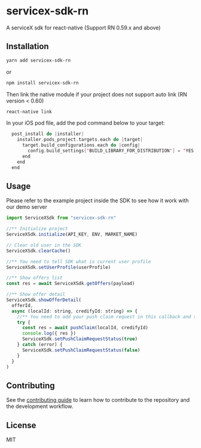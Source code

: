 # servicex-sdk-rn

A serviceX sdk for react-native (Support RN 0.59.x and above)

## Installation

```sh
yarn add servicex-sdk-rn
```

or

```sh
npm install servicex-sdk-rn
```

Then link the native module if your project does not support auto link (RN version < 0.60)

```sh
react-native link
```

In your iOS pod file, add the pod command below to your target:

```swift
  post_install do |installer|
    installer.pods_project.targets.each do |target|
      target.build_configurations.each do |config|
        config.build_settings['BUILD_LIBRARY_FOR_DISTRIBUTION'] = 'YES'
      end
    end
  end
```

## Usage

Please refer to the example project inside the SDK to see how it work with our demo server

```js
import ServiceXSdk from "servicex-sdk-rn"

//** Initialize project
ServiceXSdk.initialize(API_KEY, ENV, MARKET_NAME)

// Clear old user in the SDK
ServiceXSdk.clearCache()

//** You need to tell SDK what is current user profile
ServiceXSdk.setUserProfile(userProfile)

//** Show offers list
const res = await ServiceXSdk.getOffers(payload)

//** Show offer detail
ServiceXSdk.showOfferDetail(
  offerId,
  async (localId: string, credifyId: string) => {
    //** You need to add your push claim request in this callback and tell the SDK for the result
    try {
      const res = await pushClaim(localId, credifyId)
      console.log({ res })
      ServiceXSdk.setPushClaimRequestStatus(true)
    } catch (error) {
      ServiceXSdk.setPushClaimRequestStatus(false)
    }
  }
)
```

## Contributing

See the [contributing guide](CONTRIBUTING.md) to learn how to contribute to the repository and the development workflow.

## License

MIT
